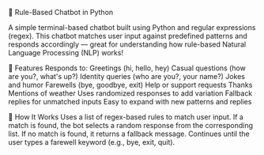 🤖 Rule-Based Chatbot in Python


A simple terminal-based chatbot built using Python and regular expressions (regex). This chatbot matches user input against predefined patterns and responds accordingly — great for understanding how rule-based Natural Language Processing (NLP) works!



📌 Features
Responds to:
Greetings (hi, hello, hey)
Casual questions (how are you?, what's up?)
Identity queries (who are you?, your name?)
Jokes and humor
Farewells (bye, goodbye, exit)
Help or support requests
Thanks
Mentions of weather
Uses randomized responses to add variation
Fallback replies for unmatched inputs
Easy to expand with new patterns and replies


🧠 How It Works
Uses a list of regex-based rules to match user input.
If a match is found, the bot selects a random response from the corresponding list.
If no match is found, it returns a fallback message.
Continues until the user types a farewell keyword (e.g., bye, exit, quit).

